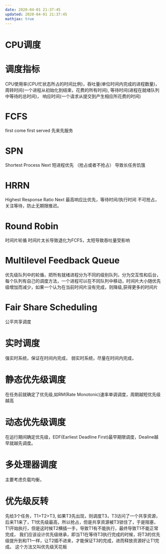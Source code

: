 ```yaml
---
date: 2020-04-01 21:37:45
updated: 2020-04-01 21:37:45
mathjax: true
---
```

# CPU调度
# 调度指标
 CPU使用率(CPU忙状态所占的时间比例)，吞吐量(单位时间内完成的进程数量)，周转时间(一个进程从初始化到结束，花费的所有时间), 等待时间(进程在就绪队列中等待的总时间)， 响应时间(一个请求从提交到产生相应所花费的时间)
# FCFS 
 first come first served
 先来先服务
# SPN
 Shortest Process Next
 短进程优先 （抢占或者不抢占）
 导致长任务饥饿
# HRRN
 Highest Response Ratio Next
 最高响应比优先，等待时间/执行时间
 不可抢占，关注等待，防止无期限推迟。
<!-- more -->
# Round Robin
 时间片轮循
 时间片太长导致退化为FCFS，太短导致吞吐量受影响
# Multilevel Feedback Queue
 优先级队列中的轮循，把所有就绪进程分为不同的级别队列，分为交互性和后台，每个队列有自己的调度方法，一个进程可以在不同队列中移动，时间片大小随优先级增加而减少，如果一个认为在当前时间片没有完成，则降级,获得更多的时间片
# Fair Share Scheduling
 公平共享调度
# 实时调度
 强实时系统，保证在时间内完成，
 弱实时系统，尽量在时间内完成，
# 静态优先级调度
 在任务前就确定了优先级,如RM(Rate Monotonic)速率单调调度，周期越短优先级越高
# 动态优先级调度
 在运行期间确定优先级，EDF(Earliest Deadline First)最早期限调度，Dealine越早就越先调度。
# 多处理器调度
 主要考虑负载均衡，
# 优先级反转
 先给3个任务，T1&gt;T2&gt;T3, 如果T3先出现，则调度T3，T3访问了一个共享资源，后来T1来了，T1优先级最高，所以抢占，但是共享资源被T3锁住了，于是阻塞，T1开始执行，但是这时候T2横插一手，导致T1有不能执行，最终导致T1不能正常完成，
 我们应该设计优先级继承，即当T1在等待T3执行完成的时候，将T3的优先级提升到和T1一样，让T2插不进来，才能保证T3的完成，进而释放资源好让T1完成。
 这个方法又叫优先级天花板